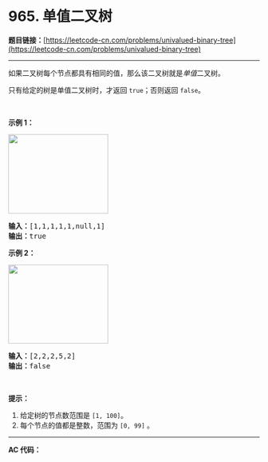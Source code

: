 # 965. 单值二叉树

**题目链接：**[https://leetcode-cn.com/problems/univalued-binary-tree](https://leetcode-cn.com/problems/univalued-binary-tree)

---

<div class="content__1Y2H">
 <div class="notranslate">
  <p>如果二叉树每个节点都具有相同的值，那么该二叉树就是<em>单值</em>二叉树。</p> 
  <p>只有给定的树是单值二叉树时，才返回&nbsp;<code>true</code>；否则返回 <code>false</code>。</p> 
  <p>&nbsp;</p> 
  <p><strong>示例 1：</strong></p> 
  <p><img style="height: 159px; width: 200px;" src="../aliyun-lc-upload/uploads/2018/12/29/screen-shot-2018-12-25-at-50104-pm.png" alt=""></p> 
  <pre class="language-text"><strong>输入：</strong>[1,1,1,1,1,null,1]
<strong>输出：</strong>true
</pre> 
  <p><strong>示例 2：</strong></p> 
  <p><img style="height: 158px; width: 200px;" src="../aliyun-lc-upload/uploads/2018/12/29/screen-shot-2018-12-25-at-50050-pm.png" alt=""></p> 
  <pre class="language-text"><strong>输入：</strong>[2,2,2,5,2]
<strong>输出：</strong>false
</pre> 
  <p>&nbsp;</p> 
  <p><strong>提示：</strong></p> 
  <ol> 
   <li>给定树的节点数范围是&nbsp;<code>[1, 100]</code>。</li> 
   <li>每个节点的值都是整数，范围为&nbsp;<code>[0, 99]</code>&nbsp;。</li> 
  </ol> 
 </div>
</div>

---

**AC 代码：**

```java

```